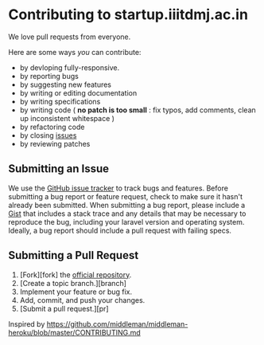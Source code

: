 # Contributing to startup.iiitdmj.ac.in

We love pull requests from everyone.


Here are some ways *you* can contribute:

* by devloping fully-responsive.
* by reporting bugs
* by suggesting new features
* by writing or editing documentation
* by writing specifications
* by writing code ( **no patch is too small** : fix typos, add comments, clean up inconsistent whitespace )
* by refactoring code
* by closing [issues][]
* by reviewing patches

[issues]: https://github.com/aanandshekharroy/startup.iiitdmj.ac.in/issues

## Submitting an Issue
We use the [GitHub issue tracker][issues] to track bugs and features. Before
submitting a bug report or feature request, check to make sure it hasn't
already been submitted. When submitting a bug report, please include a [Gist][]
that includes a stack trace and any details that may be necessary to reproduce
the bug, including your laravel version and operating system.
Ideally, a bug report should include a pull request with failing specs.

[gist]: https://gist.github.com/

## Submitting a Pull Request
1. [Fork][fork] the [official repository][repo].
2. [Create a topic branch.][branch]
3. Implement your feature or bug fix.
4. Add, commit, and push your changes.
5. [Submit a pull request.][pr]


[repo]: https://github.com/aanandshekharroy/startup.iiitdmj.ac.in

Inspired by https://github.com/middleman/middleman-heroku/blob/master/CONTRIBUTING.md
